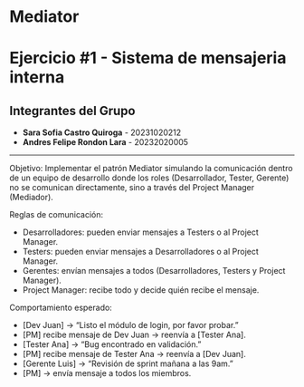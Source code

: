 # Mediator
# Ejercicio #1 - Sistema de mensajeria interna

## Integrantes del Grupo 
- **Sara Sofia Castro Quiroga** - 20231020212  
- **Andres Felipe Rondon Lara** - 20232020005  

---

Objetivo:
Implementar el patrón Mediator simulando la comunicación dentro de un equipo de desarrollo
donde los roles (Desarrollador, Tester, Gerente) no se comunican directamente, sino a través
del Project Manager (Mediador).

Reglas de comunicación:
- Desarrolladores: pueden enviar mensajes a Testers o al Project Manager.
- Testers: pueden enviar mensajes a Desarrolladores o al Project Manager.
- Gerentes: envían mensajes a todos (Desarrolladores, Testers y Project Manager).
- Project Manager: recibe todo y decide quién recibe el mensaje.

Comportamiento esperado:
- [Dev Juan] → “Listo el módulo de login, por favor probar.”
- [PM] recibe mensaje de Dev Juan → reenvía a [Tester Ana].
- [Tester Ana] → “Bug encontrado en validación.”
- [PM] recibe mensaje de Tester Ana → reenvía a [Dev Juan].
- [Gerente Luis] → “Revisión de sprint mañana a las 9am.”
- [PM] → envía mensaje a todos los miembros.
